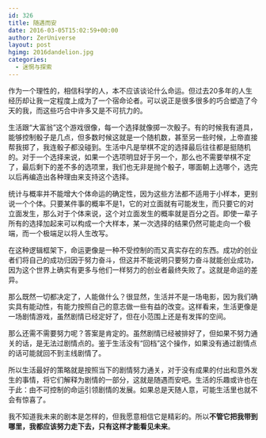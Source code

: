 ```yaml
---
id: 326
title: 随遇而安
date: 2016-03-05T15:02:59+00:00
author: ZerUniverse
layout: post
hgimg: 2016dandelion.jpg
categories:
  - 迷惘与探索
---
```

作为一个理性的，相信科学的人，本不应该谈论什么命运。但过去20多年的人生经历却让我一定程度上成为了一个宿命论者。可以说正是很多很多的巧合塑造了今天的我，而这些巧合中许多又是不可抗力的。

生活跟“大富翁”这个游戏很像<!--more-->，每一个选择就像掷一次骰子。有的时候我有道具，能够控制骰子是几点，但多数时候这就是一个随机数，甚至另一些时候，上帝直接帮我掷了，我连骰子都没碰到。生活中凡是举棋不定的选择最后往往都是挺随机的。对于一个选择来说，如果一个选项明显好于另一个，那么也不需要举棋不定了，最后剩下的差不多的选项里，我们也无非是抛个骰子，哪面朝上选哪个，选完以后再编造出各种理由来支持这个选择。

统计与概率并不能增大个体命运的确定性，因为这些方法都不适用于小样本，更别说一个个体。只要某件事的概率不是1，它的对立面就有可能发生，而只要它的对立面发生，那么对于个体来说，这个对立面发生的概率就是百分之百。即使一辈子所有的选择加起来可以构成一个大样本，某一次选择的结果仍然可能走向一个极端，而一个极端足以将人生改写。

在这种逻辑框架下，命运更像是一种不受控制的而又真实存在的东西。成功的创业者们将自己的成功归因于努力奋斗，但这并不能说明只要努力奋斗就能创业成功，因为这个世界上确实有更多与他们一样努力的创业者最终失败了。这就是命运的差异。

那么既然一切都决定了，人能做什么？很显然，生活并不是一场电影，因为我们确实具有能动性，有能力按照自己的意志做一些有益的改变。这样看来，生活更像是一场剧情游戏，虽然剧情已经定好了，但在小范围上还是有发挥的空间。

那么还需不需要努力呢？答案是肯定的。虽然剧情已经被排好了，但如果不努力通关的话，是无法过剧情点的。鉴于生活没有“回档”这个操作，如果没有通过剧情点的话可能就回不到主线剧情了。

所以生活最好的策略就是按照当下的剧情努力通关，对于没有成果的付出和意外发生的事情，将它们解释为剧情的一部分，这就是随遇而安吧。生活的乐趣或许也在于此：由不可控制的命运引领剧情的发展。如果总是天随人意，可能生活里也就不会有惊喜了。

我不知道我未来的剧本是怎样的，但我愿意相信它是精彩的。所以**不管它把我带到哪里，我都应该努力走下去，只有这样才能看见未来**。
